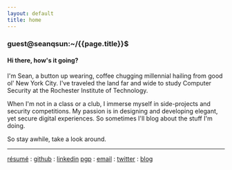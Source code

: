 ```yaml
---
layout: default
title: home
---
```


### guest@seanqsun:~/{{page.title}}$ 

#### Hi there, how's it going?

I'm Sean, a button up wearing, coffee chugging millennial hailing from good ol' New York City. I've traveled the land far and wide to study Computer Security at the Rochester Institute of Technology.

When I'm not in a class or a club, I immerse myself in side-projects and security competitions. My passion is in designing and developing elegant, yet secure digital experiences. So sometimes I'll blog about the stuff I'm doing.

So stay awhile, take a look around.



<hr>
<a href="Resume.pdf" target="_blank">résumé</a> : <a href="https://www.github.com/sean-q-sun">github</a> : <a href="https://www.linkedin.com/in/seanqsun">linkedin</a>  
<a href="public.asc" target="_blank">pgp</a> : <a href="mailto:sean@seanqsun.com">email</a> : <a href="https://www.twitter.com/seanrisesunset">twitter</a> : <a href="http://www.seanqsun.com/blog">blog</a>


